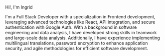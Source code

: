 Hi!, I'm Ingrid

I'm a Full Stack Developer with a specialization in Frontend development, leveraging advanced technologies like React, API integration, and secure authentication with Google Auth. With a background in software engineering and data analysis, I have developed strong skills in teamwork and large-scale data analysis. Additionally, I have experience implementing multilingual translations, password encryption to enhance application security, and agile methodologies for efficient software development.  

<!--
**IngridWillich/IngridWillich** is a ✨ _special_ ✨ repository because its `README.md` (this file) appears on your GitHub profile.

Here are some ideas to get you started:

- 🔭 I’m currently working on ...
- 🌱 I’m currently learning ...
- 👯 I’m looking to collaborate on ...
- 🤔 I’m looking for help with ...
- 💬 Ask me about ...
- 📫 How to reach me: ...
- 😄 Pronouns: ...
- ⚡ Fun fact: ...
-->
